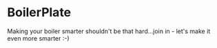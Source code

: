 # BoilerPlate
Making your boiler smarter shouldn't be that hard...join in - let's make it even more smarter :-)
